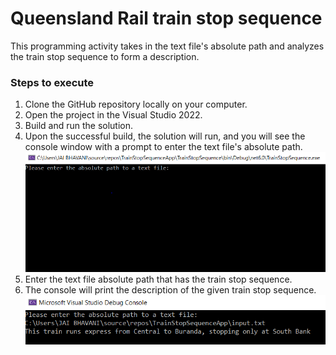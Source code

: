 # Queensland Rail train stop sequence

This programming activity takes in the text file's absolute path and analyzes the train stop sequence to form a description.

### Steps to execute

1. Clone the GitHub repository locally on your computer.
2. Open the project in the Visual Studio 2022.
3. Build and run the solution.
4. Upon the successful build, the solution will run, and you will see the console window with a prompt to enter the text file's absolute path.
![img.png](img.png)
5. Enter the text file absolute path that has the train stop sequence.
6. The console will print the description of the given train stop sequence.
![img_1.png](img_1.png)